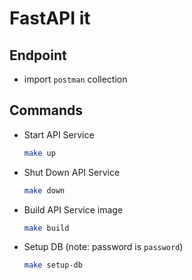 # FastAPI it

## Endpoint

- import `postman` collection

## Commands
- Start API Service
  ```sh
  make up
  ```
- Shut Down API Service
  ```sh
  make down
  ```
- Build API Service image
  ```sh
  make build
  ```
- Setup DB (note: password is `password`)
  ```sh
  make setup-db
  ```
